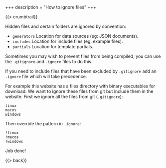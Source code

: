 +++
description = "How to ignore files"
+++

{{> crumbtrail}}

Hidden files and certain folders are ignored by convention:

* `generators` Location for data sources (eg: JSON documents).
* `includes` Location for include files (eg: example files).
* `partials` Location for template partials.

Sometimes you may wish to prevent files from being compiled; you can use the `.gitignore` and `.ignore` files to do this.

If you need to include files that have been excluded by `.gitignore` add an `.ignore` file which will take precedence.

For example this website has a files directory with binary executables for download. We want to ignore these files from git but include them in the website. First we ignore all the files from git (`.gitignore`):

```
linux
macos
windows
```

Then override the pattern in `.ignore`:

```
!linux
!macos
!windows
```

Job done!

{{> back}}
